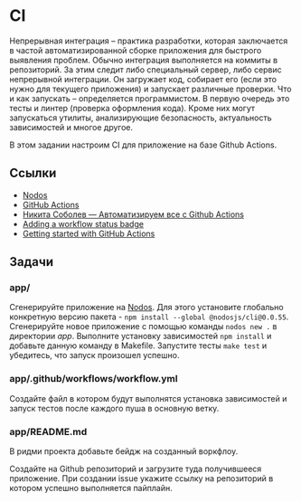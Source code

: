 # CI

Непрерывная интеграция – практика разработки, которая заключается в частой автоматизированной сборке приложения для быстрого выявления проблем. Обычно интеграция выполняется на коммиты в репозиторий. За этим следит либо специальный сервер, либо сервис непрерывной интеграции. Он загружает код, собирает его (если это нужно для текущего приложения) и запускает различные проверки. Что и как запускать – определяется программистом. В первую очередь это тесты и линтер (проверка оформления кода). Кроме них могут запускаться утилиты, анализирующие безопасность, актуальность зависимостей и многое другое.

В этом задании настроим CI для приложение на базе Github Actions.

## Ссылки

* [Nodos](https://github.com/nodosjs/nodos)
* [GitHub Actions](https://docs.github.com/en/actions)
* [Никита Соболев — Автоматизируем все с Github Actions](https://www.youtube.com/watch?v=QoCSvwkP_lQ)
* [Adding a workflow status badge](https://docs.github.com/en/actions/managing-workflow-runs/adding-a-workflow-status-badge)
* [Getting started with GitHub Actions](https://itnext.io/getting-started-with-github-actions-fe94167dbc6d)

## Задачи

### app/

Сгенерируйте приложение на [Nodos](https://github.com/nodosjs/nodos). Для этого установите глобально конкретную версию пакета - `npm install --global @nodosjs/cli@0.0.55`. Сгенерируйте новое приложение с помощью команды `nodos new .` в директории *app*. Выполните установку зависимостей `npm install` и добавьте данную команду в Makefile. Запустите тесты `make test` и убедитесь, что запуск произошел успешно.

### app/.github/workflows/workflow.yml

Создайте файл в котором будут выполнятся установка зависимостей и запуск тестов после каждого пуша в основную ветку.

### app/README.md

В ридми проекта добавьте бейдж на созданный воркфлоу.

Создайте на Github репозиторий и загрузите туда получившееся приложение.
При создании issue укажите ссылку на репозиторий в котором успешно выполняется пайплайн.
